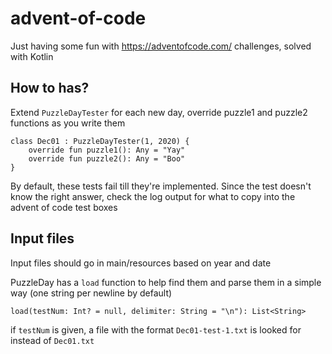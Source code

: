 # advent-of-code
Just having some fun with https://adventofcode.com/ challenges, solved with Kotlin

## How to has?
Extend `PuzzleDayTester` for each new day, override puzzle1 and puzzle2 functions as you write them

```
class Dec01 : PuzzleDayTester(1, 2020) {
    override fun puzzle1(): Any = "Yay"
    override fun puzzle2(): Any = "Boo"
}
```

By default, these tests fail till they're implemented.
Since the test doesn't know the right answer, check the log output for what to copy into the advent of code test boxes

## Input files
Input files should go in main/resources based on year and date

PuzzleDay has a `load` function to help find them and parse them in a simple way (one string per newline by default)

```
load(testNum: Int? = null, delimiter: String = "\n"): List<String>
```

if `testNum` is given, a file with the format `Dec01-test-1.txt` is looked for instead of `Dec01.txt`
